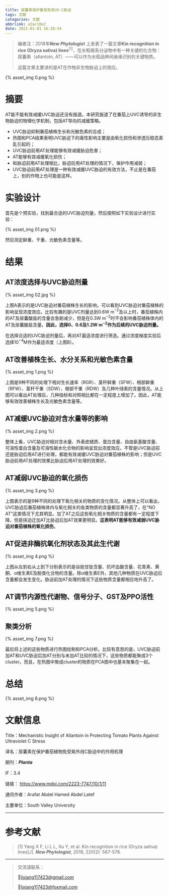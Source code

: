 ```yaml
---
title: 尿囊素保护番茄免受UV-C胁迫
tags: 文献
categories: 文献
abbrlink: a2ac10e2
date: 2021-01-01 16:28:54
---
```


> 编者注：2018年***New Phytologist*** 上发表了一篇文章**Kin recognition in rice (Oryza sativa) lines**$^{[1]}$，在水稻根系分泌物中有一种关键的化合物：尿囊素（allantoin, AT）——可以作为水稻品种间亲缘识别的关键物质。
>
> 这篇文章主要讲的是AT在作物非生物胁迫上的效应。

<!-- more -->

{% asset_img 0.png %}

# 摘要

AT能不能有效减缓UVC胁迫还没有报道。本研究报道了在番茄上UVC诱导的非生物胁迫的物理化学机制，包括AT导向的减缓策略。

- UVC胁迫抑制番茄植株生长和光敏色素的合成；
- 热图和PCA结果表明UVC胁迫下的毒性影响主要是由氧化损伤和渗透压稳态紊乱引起的；
- UVC胁迫前用AT处理能够有效减缓胁迫危害；
- AT能够有效减缓氧化损伤；
- 和胁迫前用AT处理相比，胁迫后用AT处理的情况下，保护作用减弱；
- UVC胁迫前用AT处理是一种有效减缓UVC胁迫的有效方法，不止是在番茄上，别的作物上也可能是这样。

# 实验设计

首先是个预实验，找到最合适的UVC胁迫剂量，然后按照如下实验设计进行实验：

{% asset_img 01.png %}

然后测定鲜重、干重、光敏色素含量等。

# 结果

## AT浓度选择与UVC胁迫剂量

{% asset_img 02.jpg %}

上图A表示的是UVC胁迫对番茄植株生长的影响，可以看到UVC胁迫对番茄植株的影响呈现浓度效应。比较有趣的是UVC剂量达到0.6W m$^{-2}$及以上时，番茄植株内的AT及尿囊酸盐的含量会急剧减少，但是在0.3W m$^{-2}$时不会影响番茄植株体内的AT及尿囊酸盐含量。**因此，选择0、0.6及1.2W m$^{-2}$作为后续的UVC胁迫剂量。**

在选择合适的UVC胁迫剂量后，再对AT最适浓度进行筛选。通过浓度梯度实验后选择10$^{-4}$M作为最适浓度（上图B）。

## AT改善植株生长、水分关系和光敏色素含量

{% asset_img 1.png %}

上图是9种不同的处理下相对生长速率（RGR）、茎秆鲜重（SFW）、根部鲜重（RFW）、茎秆干重（SDW）、根部干重（RDW）及几种叶绿素的含量情况。从上图可以看出AT处理后，几种指标和对照相比都在一定程度上增加了。因此，AT能够有效改善植株生长及光敏色素含量等。

## AT减缓UVC胁迫对含水量等的影响

{% asset_img 2.png %}

整体上看，UVC胁迫对相对含水量、外表皮蜡质、蛋白含量、自由氨基酸含量、可溶性蛋白含量及可溶性碳水化合物的影响呈现出浓度效应。不管是UVC胁迫前还是胁迫后用AT进行处理，都能有效减缓UVC胁迫对番茄植株的影响；但是UVC胁迫前用AT处理的效果比胁迫后用AT处理的效果好。

## AT减弱UVC胁迫的氧化损伤

{% asset_img 3.png %}

上图表示的是9种不同的处理下氧化相关的物质的变化情况。从整体上可以看出，UVC胁迫后番茄植株体内与氧化相关的各类物质的含量都显著升高了，在“NO AT”这类情况下尤其明显。加了AT之后这些氧化相关物质的含量都有一定程度下降，但是挟迫迁加AT比胁迫后加AT效果更明显。**这表明AT能够有效减弱UVC胁迫对番茄植株的氧化损伤**。

## AT促进非酶抗氧化剂状态及其此生代谢

{% asset_img 4.png %}

上图从左到右从上到下分别表示的是谷胱甘肽含量、抗坏血酸含量、花青素、黄酮、$\alpha$维生素E及酚类化合物的含量。除$\alpha$维生素E外，其他几种物质在UVC胁迫后含量都会发生变化。胁迫前加AT处理的情况下这些物质含量都相应地升高了。

## AT调节内源性代谢物、信号分子、GST及PPO活性

{% asset_img 5.png %}

## 聚类分析

{% asset_img 7.png %}

最后将上述的这些物质进行热图绘制和PCA分析。比较有意思的是，UVC胁迫前加AT和UVC胁迫后加AT分别与未加AT比较的情况下，这些物质都能聚成3个cluster。而且，在热图中聚成cluster的物质在PCA图中也基本聚集在一起。

# 总结

{% asset_img 8.png %}

# 文献信息

Title：Mechanistic Insight of Allantoin in Protecting Tomato Plants Against Ultraviolet C Stress

译名：尿囊素在保护番茄植物免受紫外线C胁迫中的作用机理

期刊：***Planta***

IF：3.4

链接： https://www.mdpi.com/2223-7747/10/1/11

通讯作者：Arafat Abdel Hamed Abdel Latef

主要单位：South Valley University

---

# 参考文献

> [1] Yang X F, Li L L, Xu Y, et al. Kin recognition in rice (Oryza sativa) lines[J]. ***New Phytologist***, 2018, 220(2): 567-578.

---

>交流请联系：
>
>💌lixiang117423@gmail.com
>
>💌lixiang117423@foxmail.com
